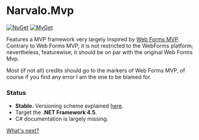 Narvalo.Mvp
===========

[![NuGet](https://img.shields.io/nuget/v/Narvalo.Mvp.svg)](https://www.nuget.org/packages/Narvalo.Mvp/)
[![MyGet](https://img.shields.io/myget/narvalo-edge/v/Narvalo.Mvp.svg)](https://www.myget.org/feed/narvalo-edge/package/nuget/Narvalo.Mvp)

Features a MVP framework very largely inspired by [Web Forms MVP](https://github.com/webformsmvp/webformsmvp).
Contrary to Web Forms MVP, it is not restricted to the WebForms platform;
nevertheless, featurewise, it should be on par with the original Web Forms Mvp.

Most (if not all) credits should go to the markers of Web Forms MVP,
of course if you find any error I am the one to be blamed for.

### Status
- **Stable.** Versioning scheme explained
  [here](https://github.com/chtoucas/Narvalo.NET/blob/master/docs/content/developer.md#versioning).
- Target the **.NET Framework 4.5**.
- C# documentation is largely missing.

[What's next?](https://github.com/chtoucas/Narvalo.NET/blob/master/docs/content/issues.md)
